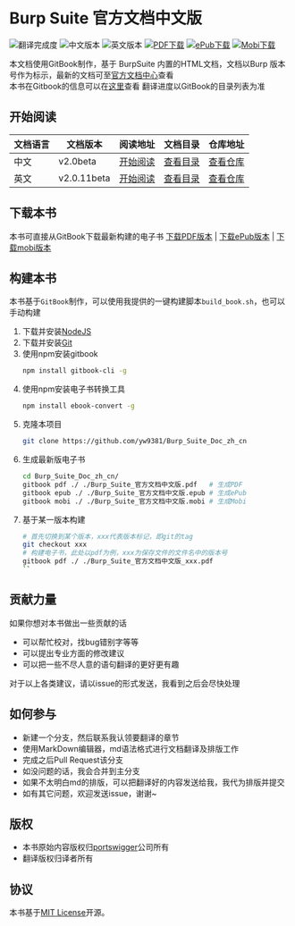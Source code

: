# Burp Suite 官方文档中文版

![翻译完成度](https://img.shields.io/badge/翻译完成度-12/89-green.svg?style=plastic) ![中文版本](https://img.shields.io/badge/zh--cn-v2.0beta-brightgreen.svg?style=plastic) ![英文版本](https://img.shields.io/badge/en--us-v2.0.11beta-brightgreen.svg?style=plastic) [![PDF下载](https://img.shields.io/badge/downloads-PDF-blue.svg?style=plastic)](https://legacy.gitbook.com/download/pdf/book/yw9381/burp_suite_doc_zh_cn) [![ePub下载](https://img.shields.io/badge/downloads-ePub-blue.svg?style=plastic)](https://legacy.gitbook.com/download/epub/book/yw9381/burp_suite_doc_zh_cn) [![Mobi下载](https://img.shields.io/badge/downloads-Mobi-blue.svg?style=plastic)](https://legacy.gitbook.com/download/mobi/book/yw9381/burp_suite_doc_zh_cn)

本文档使用GitBook制作，基于 BurpSuite 内置的HTML文档，文档以Burp 版本号作为标示，最新的文档可至[官方文档中心](https://portswigger.net/burp/documentation)查看  
本书在Gitbook的信息可以在[这里](https://legacy.gitbook.com/book/yw9381/burp_suite_doc_zh_cn/details)查看
翻译进度以GitBook的目录列表为准

## 开始阅读

| 文档语言 | 文档版本 | 阅读地址 | 文档目录 | 仓库地址 |
| ------ | ------ | ------ | ------ | ------ |
| 中文 | v2.0beta | [开始阅读](https://yw9381.gitbooks.io/burp_suite_doc_zh_cn/content/) | [查看目录](https://yw9381.gitbooks.io/burp_suite_doc_zh_cn/content/contents.html) | [查看仓库](https://github.com/yw9381/Burp_Suite_Doc_zh_cn) |
| 英文 | v2.0.11beta | [开始阅读](https://yw9381.github.io/Burp_Suite_Doc_en_us/burp/documentation/index.html) | [查看目录](https://yw9381.github.io/Burp_Suite_Doc_en_us/burp/documentation/contents.html) | [查看仓库](https://github.com/yw9381/Burp_Suite_Doc_en_us) |

## 下载本书

本书可直接从GitBook下载最新构建的电子书
[下载PDF版本](https://legacy.gitbook.com/download/pdf/book/yw9381/burp_suite_doc_zh_cn) | [下载ePub版本](https://legacy.gitbook.com/download/epub/book/yw9381/burp_suite_doc_zh_cn) | [下载mobi版本](https://legacy.gitbook.com/download/mobi/book/yw9381/burp_suite_doc_zh_cn)

## 构建本书

本书基于`GitBook`制作，可以使用我提供的一键构建脚本`build_book.sh`，也可以手动构建

1. 下载并安装[NodeJS](https://nodejs.org/en/download/)
2. 下载并安装[Git](https://git-scm.com/downloads)
3. 使用npm安装gitbook
    ```bash
    npm install gitbook-cli -g
    ```
4. 使用npm安装电子书转换工具
    ```bash
    npm install ebook-convert -g
    ```
5. 克隆本项目
    ```bash
    git clone https://github.com/yw9381/Burp_Suite_Doc_zh_cn
    ```
6. 生成最新版电子书
    ```bash
    cd Burp_Suite_Doc_zh_cn/
    gitbook pdf ./ ./Burp_Suite_官方文档中文版.pdf   # 生成PDF
    gitbook epub ./ ./Burp_Suite_官方文档中文版.epub # 生成ePub
    gitbook mobi ./ ./Burp_Suite_官方文档中文版.mobi # 生成Mobi
    ```
7. 基于某一版本构建
    ```bash
    # 首先切换到某个版本，xxx代表版本标记，即git的tag
    git checkout xxx
    # 构建电子书，此处以pdf为例，xxx为保存文件的文件名中的版本号
    gitbook pdf ./ ./Burp_Suite_官方文档中文版_xxx.pdf
    ``

## 贡献力量

如果你想对本书做出一些贡献的话

- 可以帮忙校对，找bug错别字等等
- 可以提出专业方面的修改建议
- 可以把一些不尽人意的语句翻译的更好更有趣

对于以上各类建议，请以issue的形式发送，我看到之后会尽快处理

## 如何参与

- 新建一个分支，然后联系我认领要翻译的章节
- 使用MarkDown编辑器，md语法格式进行文档翻译及排版工作
- 完成之后Pull Request该分支
- 如没问题的话，我会合并到主分支
- 如果不太明白md的排版，可以把翻译好的内容发送给我，我代为排版并提交
- 如有其它问题，欢迎发送issue，谢谢~

## 版权

- 本书原始内容版权归[portswigger](https://portswigger.net)公司所有
- 翻译版权归译者所有

## 协议

本书基于[MIT License](https://en.wikipedia.org/wiki/MIT_License)开源。
